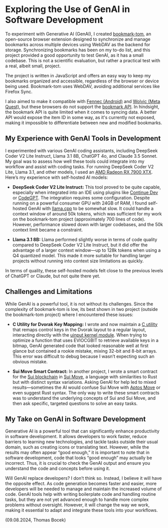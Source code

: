 # Exploring the Use of GenAI in Software Development

To experiment with Generative AI (GenAI), I created [bookmark-tom](https://github.com/tbocek/bookmark-tom), an open-source browser extension designed to synchronize and manage bookmarks across multiple devices using WebDAV as the backend for storage. Synchronizing bookmarks has been on my to-do list, and this project provided a good opportunity to test GenAI, as it has a small codebase. This is not a scientific evaluation, but rather a practical test with a real, albeit small, project.

The project is written in JavaScript and offers an easy way to keep my bookmarks organized and accessible, regardless of the browser or device being used. Bookmark-tom uses WebDAV, avoiding additional services like Firefox Sync.

I also aimed to make it compatible with [Fennec (Android)](https://gitlab.com/relan/fennecbuild) and [Wolvic (Meta Quest)](https://github.com/Igalia/wolvic), but these browsers do not support the [bookmark API](https://developer.mozilla.org/en-US/docs/Mozilla/Add-ons/WebExtensions/API/bookmarks). In hindsight, the bookmark API is quite limited when it comes to syncing data. A better API would expose the item ID in some way, as it's currently not exposed, making it impossible to differentiate between new and modified bookmarks.

## My Experience with GenAI Tools in Development

I experimented with various GenAI coding assistants, including DeepSeek Coder V2 Lite Instruct, Llama 3.1 8B, ChatGPT 4o, and Claude 3.5 Sonnet. My goal was to assess how well these tools could integrate into my workflow and assist with coding tasks. For running DeepSeek Coder V2 Lite, Llama 3.1, and other models, I used an [AMD Radeon RX 7900 XTX](https://www.amd.com/en/products/graphics/desktops/radeon/7000-series/amd-radeon-rx-7900xtx). Here’s my experience with self-hosted AI models:

- **DeepSeek Coder V2 Lite Instruct:** This tool proved to be quite capable, especially when integrated into an IDE using plugins like [Continue Dev](https://github.com/continuedev/continue) or [CodeGPT](https://github.com/carlrobertoh/CodeGPT). The integration requires some configuration. Despite running on a powerful consumer GPU with 24GB of RAM, I found self-hosted GenAI with [llama.cpp](https://github.com/ggerganov/llama.cpp) to be somewhat slow. It could handle a context window of around 50k tokens, which was sufficient for my work on the bookmark-tom project (approximately 700 lines of code). However, performance slowed down with larger codebases, and the 50k context limit became a constraint.

- **Llama 3.1 8B:** Llama performed slightly worse in terms of code quality compared to DeepSeek Coder V2 Lite Instruct, but it did offer the advantage of a larger context window—up to 128k tokens when using a Q4 quantized model. This made it more suitable for handling larger projects without running into context size limitations as quickly.

In terms of quality, these self-hosted models felt close to the previous levels of ChatGPT or Claude, but not quite there yet.

## Challenges and Limitations

While GenAI is a powerful tool, it is not without its challenges. Since the complexity of bookmark-tom is low, its best shown in two project (outside the bookmark-tom project) where I encountered these issues:

- **C Utility for Dvorak Key Mapping:** I wrote and now maintain a [C utility](https://github.com/tbocek/dvorak) that remaps control keys in the Dvorak layout to a regular layout, interacting directly with the [uinput kernel module](https://kernel.org/doc/html/v6.10/input/uinput.html). When trying to optimize a function that uses EVIOCGBIT to retrieve available keys in a bitmap, GenAI generated code that looked reasonable well at first glance but contained a rookie mistake, mixing 32-bit and 8-bit arrays. This error was difficult to debug because I wasn’t expecting such an obvious mistake.

- **Sui Move Smart Contract:** In another project, I wrote a smart contract for the [Sui blockchain](https://sui.io) in [Sui Move](https://sui.io/move), a language with similarities to Rust but with distinct syntax variations. Asking GenAI for help led to mixed results—sometimes the AI would confuse Sui Move with [Aptos Move](https://aptos.dev/en/build/smart-contracts) or even suggest Rust syntax. The only way to write these smart contracts was to understand the underlying concepts of Sui and Sui Move, and then ask specific, targeted questions to solve an easy tasks.

## My Take on GenAI in Software Development

Generative AI is a powerful tool that can significantly enhance productivity in software development. It allows developers to work faster, reduce barriers to learning new technologies, and tackle tasks outside their usual domain, such as creating icons or translating text. However, while the results may often appear “good enough,” it is important to note that in software development, code that looks “good enough” may actually be incorrect. Thus, it is crucial to check the GenAI output and ensure you understand the code and concepts before using it.

Will GenAI replace developers? I don’t think so. Instead, I believe it will have the opposite effect. As code generation becomes faster and easier, more developers will be needed to manage and maintain the increased volume of code. GenAI tools help with writing boilerplate code and handling routine tasks, but they are not yet advanced enough to handle more complex problems without oversight. However, it will change the way we work, making it essential to adapt and integrate these tools into your workflows.

(09.08.2024, Thomas Bocek)
